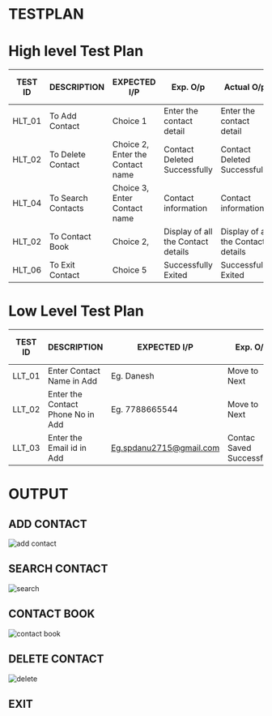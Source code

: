 #   TESTPLAN 



# High level Test Plan

|TEST ID   |DESCRIPTION  	              |EXPECTED I/P |Exp. O/p |Actual O/p |Pass or Fail |
|---- |---- |---- |---- |---- |---- |
|HLT_01	|To Add Contact |Choice 1 |Enter the contact detail |Enter the contact detail |pass |
|HLT_02	|To Delete Contact |Choice 2, Enter the Contact name  |Contact Deleted Successfully |Contact Deleted Successfully|Pass | 
|HLT_04	 |To Search Contacts |Choice 3, Enter Contact name  |Contact information |Contact information |Pass |
|HLT_02	|To Contact Book |Choice 2, |Display of all the Contact details |Display of all the Contact details |Pass | 
|HLT_06	 |To Exit Contact |Choice 5 |Successfully Exited |Successfully Exited |Pass |










# Low Level Test Plan

|TEST ID     	|DESCRIPTION	  |EXPECTED I/P |Exp. O/p |Actual O/p |Pass or Fail |
|---- |---- |---- |---- |---- |----|
|LLT_01 |Enter Contact Name in Add |Eg. Danesh |Move to Next |Move |Pass |
|LLT_02	|Enter the Contact Phone No  in Add |Eg. 7788665544 |Move to Next  |Move  |Pass |
|LLT_03	|Enter the Email id in Add |Eg.spdanu2715@gmail.com |Contac Saved Successfully|Contact Saved Successfully|Pass |





# OUTPUT

## ADD CONTACT
![add contact](https://user-images.githubusercontent.com/98831772/155016149-fb8d315b-9574-4639-adcb-d2484592fe84.PNG)

## SEARCH CONTACT
![search](https://user-images.githubusercontent.com/98831772/155016502-857255ee-4ded-4f03-a55b-97209042e0d5.PNG)


## CONTACT BOOK
![contact book](https://user-images.githubusercontent.com/98831772/155016606-2a5b0e04-b6bf-49dc-8073-016c5c125d70.PNG)


## DELETE CONTACT
![delete](https://user-images.githubusercontent.com/98831772/155016738-54dd3005-57c8-46ce-a8cf-d98b252e6ae6.PNG)


## EXIT

